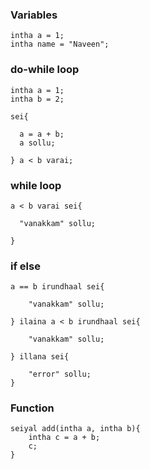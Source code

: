 ### Variables

```
intha a = 1;
intha name = "Naveen";
```

### do-while loop

```
intha a = 1;
intha b = 2;

sei{

  a = a + b;
  a sollu;

} a < b varai;
```

### while loop

```
a < b varai sei{

  "vanakkam" sollu;

}
```

### if else

```
a == b irundhaal sei{

    "vanakkam" sollu;

} ilaina a < b irundhaal sei{

    "vanakkam" sollu;

} illana sei{

    "error" sollu;
}
```

### Function

```
seiyal add(intha a, intha b){
    intha c = a + b;
    c;
}
```
